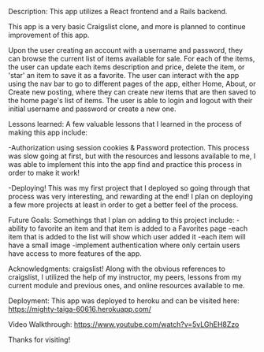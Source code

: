 Description:
This app utilizes a React frontend and a Rails backend. 

This app is a very basic Craigslist clone, and more is planned to continue improvement of this app. 

Upon the user creating an account with a username and password, they can browse the current list of items available for sale. For each of the items, the user can update each items description and price, delete the item, or 'star' an item to save it as a favorite. The user can interact with the app using the nav bar to go to different pages of the app, either Home, About, or Create new posting, where they can create new items that are then saved to the home page's list of items. 
The user is able to login and logout with their initial username and password or create a new one. 

Lessons learned: A few valuable lessons that I learned in the process of making this app include: 

  -Authorization using session cookies & Password protection. This process was slow going at first, but with the resources and lessons available to me, I was able to implement this into the app
   find and practice this process in order to make it work! 

  -Deploying! This was my first project that I deployed so going through that process was very interesting, 
   and rewarding at the end! I plan on deploying a few more projects at least in order to get a better feel of the process.

Future Goals: Somethings that I plan on adding to this project include: 
  -ability to favorite an item and that item is added to a Favorites page
  -each item that is added to the list will show which user added it
  -each item will have a small image 
  -implement authentication where only certain users have access to more features of the app. 

Acknowledgments: craigslist! 
  Along with the obvious references to craigslist, I utilized the help of my instructor, my peers, lessons from my current module and previous ones, and online resources available to me. 

Deployment:
This app was deployed to heroku and can be visited here: https://mighty-taiga-60616.herokuapp.com/

Video Walkthrough:
https://www.youtube.com/watch?v=5vLGhEH8Zzo

Thanks for visiting! 